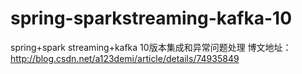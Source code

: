 # spring-sparkstreaming-kafka-10
spring+spark streaming+kafka 10版本集成和异常问题处理
博文地址：
http://blog.csdn.net/a123demi/article/details/74935849
